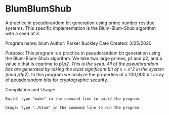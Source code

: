 # BlumBlumShub
A practice in pseudorandom bit generation using prime number residue systems. This specific implementation is the Blum-Blum-Shub algorithm with a seed of 3.

Program name: 	blum
Author: 	Parker Buckley
Date Created: 	3/25/2020

Purpose: This program is a practice in pseudorandom bit generation using the Blum-Blum-Shub algorithm.
	 We take two large primes, p1 and p2,  and a value x that is coprime to p1*p2. This is the seed.
	 All of the pseudorandom bits are generated by taking the least significant bit of x = x^2 in the system
	 (mod p1*p2). In this program we analyze the properties of a 100,000 bit array of peusdorandom bits for cryptographic
	 security.

Compilation and Usage:

	Build: type "make" in the command line to build the program.

	Usage: type "./blum" in the command line to run the program.

